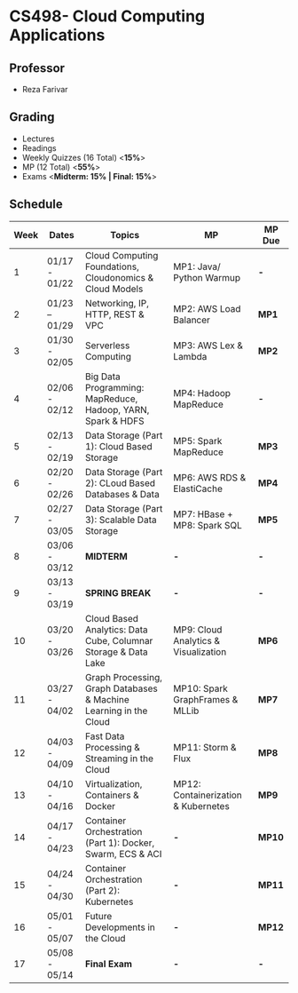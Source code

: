 # CS498- Cloud Computing Applications

## Professor

- Reza Farivar

## Grading

- Lectures
- Readings
- Weekly Quizzes (16 Total) <**15%**>
- MP (12 Total) <**55%**>
- Exams <**Midterm: 15% | Final: 15%**>

## Schedule

| Week  | Dates         | Topics | MP  | MP Due |
| ---   | ---           | ---    | --- | ---    |
| 1     | 01/17 - 01/22 | Cloud Computing Foundations, Cloudonomics & Cloud Models | MP1: Java/ Python Warmup | **-** |
| 2     | 01/23 – 01/29 | Networking, IP, HTTP, REST & VPC | MP2: AWS Load Balancer | **MP1** |
| 3     | 01/30 - 02/05 | Serverless Computing | MP3: AWS Lex & Lambda | **MP2** |
| 4     | 02/06 - 02/12 | Big Data Programming: MapReduce, Hadoop, YARN, Spark & HDFS | MP4: Hadoop MapReduce | **-** |
| 5     | 02/13 - 02/19 | Data Storage (Part 1): Cloud Based Storage | MP5: Spark MapReduce | **MP3** |
| 6     | 02/20 - 02/26 | Data Storage (Part 2): CLoud Based Databases & Data | MP6: AWS RDS & ElastiCache | **MP4** |
| 7     | 02/27 - 03/05 | Data Storage (Part 3): Scalable Data Storage | MP7: HBase + MP8: Spark SQL | **MP5** |
| 8     | 03/06 - 03/12 | **MIDTERM** | **-** | **-** |
| 9     | 03/13 - 03/19 | **SPRING BREAK** | **-** | **-** |
| 10    | 03/20 - 03/26 | Cloud Based Analytics: Data Cube, Columnar Storage & Data Lake | MP9: Cloud Analytics & Visualization | **MP6** |
| 11    | 03/27 - 04/02 | Graph Processing, Graph Databases & Machine Learning in the Cloud | MP10: Spark GraphFrames & MLLib | **MP7** |
| 12    | 04/03 - 04/09 | Fast Data Processing & Streaming in the Cloud | MP11: Storm & Flux | **MP8** |
| 13    | 04/10 - 04/16 | Virtualization, Containers & Docker | MP12: Containerization & Kubernetes | **MP9** |
| 14    | 04/17 - 04/23 | Container Orchestration (Part 1): Docker, Swarm, ECS & ACI | **-** | **MP10** |
| 15    | 04/24 - 04/30 | Container Orchestration (Part 2): Kubernetes | **-** | **MP11** |
| 16    | 05/01 - 05/07 | Future Developments in the Cloud | **-** | **MP12** |
| 17    | 05/08 - 05/14 | **Final Exam** | **-** | **-** |
